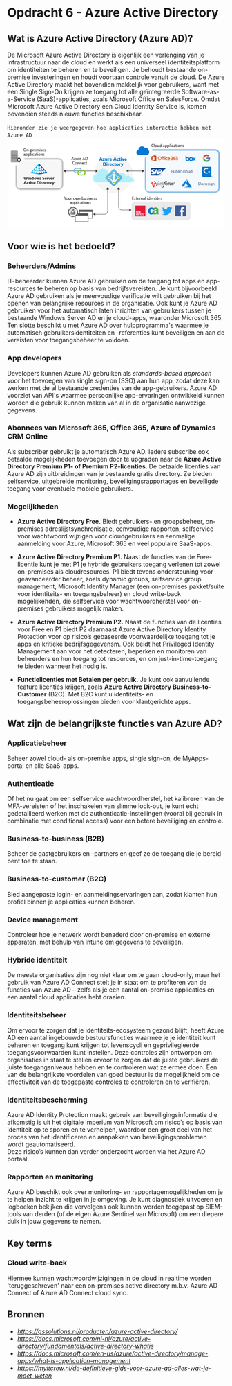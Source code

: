 # Opdracht 6 - Azure Active Directory  

## Wat is Azure Active Directory (Azure AD)?

De Microsoft Azure Active Directory is eigenlijk een verlenging van je infrastructuur naar de cloud en werkt als een universeel identiteitsplatform om identiteiten te beheren en te beveiligen. Je behoudt bestaande on-premise investeringen en houdt voortaan controle vanuit de cloud. De Azure Active Directory maakt het bovendien makkelijk voor gebruikers, want met een Single Sign-On krijgen ze toegang tot alle geïntegreerde Software-as-a-Service (SaaS)-applicaties, zoals Microsoft Office en SalesForce. Omdat Microsoft Azure Active Directory een Cloud Identity Service is, komen bovendien steeds nieuwe functies beschikbaar.  

`Hieronder zie je weergegeven hoe applicaties interactie hebben met Azure AD`
![Kijk](https://github.com/Electroybot/cloud-6-repo-Electroybot/blob/main/00_includes/Week%205/Azure%20Active%20Directory/app-management-overview.png?raw=true)  

## Voor wie is het bedoeld?  

### Beheerders/Admins
IT-beheerder kunnen Azure AD gebruiken om de toegang tot apps en app-resources te beheren op basis van bedrijfsvereisten. Je kunt bijvoorbeeld Azure AD gebruiken als je meervoudige verificatie wilt gebruiken bij het openen van belangrijke resources in de organisatie. Ook kunt je Azure AD gebruiken voor het automatisch laten inrichten van gebruikers tussen je bestaande Windows Server AD en je cloud-apps, waaronder Microsoft 365. Ten slotte beschikt u met Azure AD over hulpprogramma's waarmee je automatisch gebruikersidentiteiten en -referenties kunt beveiligen en aan de vereisten voor toegangsbeheer te voldoen.  

### App developers
Developers kunnen Azure AD gebruiken als *standards-based approach* voor het toevoegen van single sign-on (SSO) aan hun app, zodat deze kan werken met de al bestaande credenties van de app-gebruikers. Azure AD voorziet van API's waarmee persoonlijke app-ervaringen ontwikkeld kunnen worden die gebruik kunnen maken van al in de organisatie aanwezige gegevens.   

### Abonnees van Microsoft 365, Office 365, Azure of Dynamics CRM Online 
Als subscriber gebruikt je automatisch Azure AD. Iedere subscribe ook betaalde mogelijkheden toevoegen door te upgraden naar de **Azure Active Directory Premium P1- of Premium P2-licenties**. De betaalde licenties van Azure AD zijn uitbreidingen van je bestaande gratis directory. Ze bieden selfservice, uitgebreide monitoring, beveiligingsrapportages en beveiligde toegang voor eventuele mobiele gebruikers.  

### Mogelijkheden
- **Azure Active Directory Free.** Biedt gebruikers- en groepsbeheer, on-premises adreslijstsynchronisatie, eenvoudige rapporten, selfservice voor wachtwoord wijzigen voor cloudgebruikers en eenmalige aanmelding voor Azure, Microsoft 365 en veel populaire SaaS-apps.  

- **Azure Active Directory Premium P1.** Naast de functies van de Free-licentie kunt je met P1 je hybride gebruikers toegang verlenen tot zowel on-premises als cloudresources. P1 biedt tevens ondersteuning voor geavanceerder beheer, zoals dynamic groups, selfservice group management, Microsoft Identity Manager (een on-premises pakket/suite voor identiteits- en toegangsbeheer) en cloud write-back mogelijkehden, die selfservice voor wachtwoordherstel voor on-premises gebruikers mogelijk maken.  

- **Azure Active Directory Premium P2.** Naast de functies van de licenties voor Free en P1 biedt P2 daarnaast Azure Active Directory Identity Protection voor op risico’s gebaseerde voorwaardelijke toegang tot je apps en kritieke bedrijfsgegevensm.
Ook beidt het Privileged Identity Management aan voor het detecteren, beperken en monitoren van beheerders en hun toegang tot resources, en om just-in-time-toegang te bieden wanneer het nodig is.  

- **Functielicenties met Betalen per gebruik.** Je kunt ook aanvullende feature licenties krijgen, zoals **Azure Active Directory Business-to-Customer** (B2C). Met B2C kunt u identiteits- en toegangsbeheeroplossingen bieden voor klantgerichte apps.  

## Wat zijn de belangrijkste functies van Azure AD?

### Applicatiebeheer  
Beheer zowel cloud- als on-premise apps, single sign-on, de MyApps-portal en alle SaaS-apps.  

### Authenticatie  
Of het nu gaat om een selfservice wachtwoordherstel, het kalibreren van de MFA-vereisten of het inschakelen van slimme lock-out, je kunt echt gedetailleerd werken met de authenticatie-instellingen (vooral bij gebruik in combinatie met conditional access) voor een betere beveiliging en controle.  

### Business-to-business (B2B)  
Beheer de gastgebruikers en -partners en geef ze de toegang die je bereid bent toe te staan.  

### Business-to-customer (B2C)  
Bied aangepaste login- en aanmeldingservaringen aan, zodat klanten hun profiel binnen je applicaties kunnen beheren.  

### Device management  
Controleer hoe je netwerk wordt benaderd door on-premise en externe apparaten, met behulp van Intune om gegevens te beveiligen.  

### Hybride identiteit  
De meeste organisaties zijn nog niet klaar om te gaan cloud-only, maar het gebruik van Azure AD Connect stelt je in staat om te profiteren van de functies van Azure AD – zelfs als je een aantal on-premise applicaties en een aantal cloud applicaties hebt draaien.  

### Identiteitsbeheer  
Om ervoor te zorgen dat je identiteits-ecosysteem gezond blijft, heeft Azure AD een aantal ingebouwde bestuursfuncties waarmee je je identiteit kunt beheren en toegang kunt krijgen tot levenscycli en geprivilegieerde toegangsvoorwaarden kunt instellen.
Deze controles zijn ontworpen om organisaties in staat te stellen ervoor te zorgen dat de juiste gebruikers de juiste toegangsniveaus hebben en te controleren wat ze ermee doen. Een van de belangrijkste voordelen van goed bestuur is de mogelijkheid om de effectiviteit van de toegepaste controles te controleren en te verifiëren.  

### Identiteitsbescherming  
Azure AD Identity Protection maakt gebruik van beveiligingsinformatie die afkomstig is uit het digitale imperium van Microsoft om risico’s op basis van identiteit op te sporen en te verhelpen, waardoor een groot deel van het proces van het identificeren en aanpakken van beveiligingsproblemen wordt geautomatiseerd.  
Deze risico’s kunnen dan verder onderzocht worden via het Azure AD portaal.  

### Rapporten en monitoring    
Azure AD beschikt ook over monitoring- en rapportagemogelijkheden om je te helpen inzicht te krijgen in je omgeving. Je kunt diagnostiek uitvoeren en logboeken bekijken die vervolgens ook kunnen worden toegepast op SIEM-tools van derden (of de eigen Azure Sentinel van Microsoft) om een diepere duik in jouw gegevens te nemen.  




## Key terms

### Cloud write-back
Hiermee kunnen wachtwoordwijzigingen in de cloud in realtime worden 'teruggeschreven' naar een on-premises active directory m.b.v. Azure AD Connect of Azure AD Connect cloud sync.





## Bronnen

- *https://qssolutions.nl/producten/azure-active-directory/*  
- *https://docs.microsoft.com/nl-nl/azure/active-directory/fundamentals/active-directory-whatis*  
- *https://docs.microsoft.com/en-us/azure/active-directory/manage-apps/what-is-application-management*
- *https://myitcrew.nl/de-definitieve-gids-voor-azure-ad-alles-wat-je-moet-weten*

